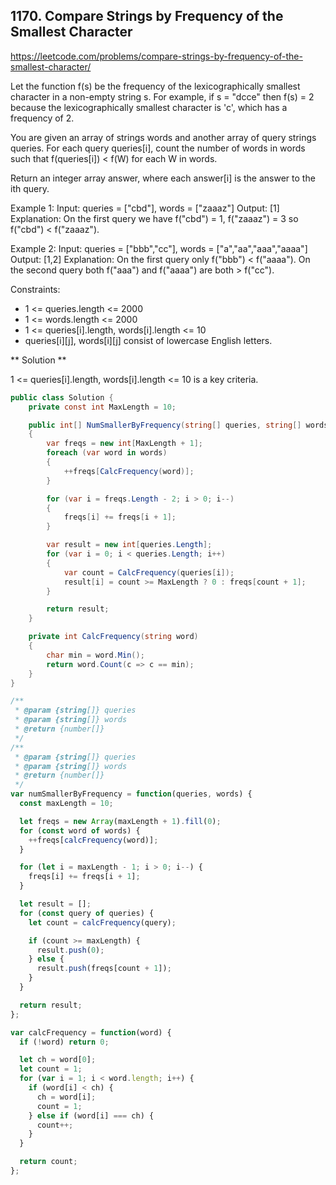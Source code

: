 ## 1170. Compare Strings by Frequency of the Smallest Character
https://leetcode.com/problems/compare-strings-by-frequency-of-the-smallest-character/

Let the function f(s) be the frequency of the lexicographically smallest character in a non-empty string s. For example, if s = "dcce" then f(s) = 2 because the lexicographically smallest character is 'c', which has a frequency of 2.

You are given an array of strings words and another array of query strings queries. For each query queries[i], count the number of words in words such that f(queries[i]) < f(W) for each W in words.

Return an integer array answer, where each answer[i] is the answer to the ith query.

Example 1:
  Input: queries = ["cbd"], words = ["zaaaz"]
  Output: [1]
  Explanation: On the first query we have f("cbd") = 1, f("zaaaz") = 3 so f("cbd") < f("zaaaz").

Example 2:
  Input: queries = ["bbb","cc"], words = ["a","aa","aaa","aaaa"]
  Output: [1,2]
  Explanation: On the first query only f("bbb") < f("aaaa"). On the second query both f("aaa") and f("aaaa") are both > f("cc").

Constraints:
* 1 <= queries.length <= 2000
* 1 <= words.length <= 2000
* 1 <= queries[i].length, words[i].length <= 10
* queries[i][j], words[i][j] consist of lowercase English letters.

** Solution **

1 <= queries[i].length, words[i].length <= 10 is a key criteria.

```C#
public class Solution {
    private const int MaxLength = 10;

    public int[] NumSmallerByFrequency(string[] queries, string[] words)
    {
        var freqs = new int[MaxLength + 1];
        foreach (var word in words)
        {
            ++freqs[CalcFrequency(word)];
        }

        for (var i = freqs.Length - 2; i > 0; i--)
        {
            freqs[i] += freqs[i + 1];
        }

        var result = new int[queries.Length];
        for (var i = 0; i < queries.Length; i++)
        {
            var count = CalcFrequency(queries[i]);
            result[i] = count >= MaxLength ? 0 : freqs[count + 1];
        }

        return result;
    }

    private int CalcFrequency(string word)
    {
        char min = word.Min();
        return word.Count(c => c == min);
    }
}
```

```JavaScript
/**
 * @param {string[]} queries
 * @param {string[]} words
 * @return {number[]}
 */
/**
 * @param {string[]} queries
 * @param {string[]} words
 * @return {number[]}
 */
var numSmallerByFrequency = function(queries, words) {
  const maxLength = 10;

  let freqs = new Array(maxLength + 1).fill(0);
  for (const word of words) {
    ++freqs[calcFrequency(word)];
  }

  for (let i = maxLength - 1; i > 0; i--) {
    freqs[i] += freqs[i + 1];
  }

  let result = [];
  for (const query of queries) {
    let count = calcFrequency(query);

    if (count >= maxLength) {
      result.push(0);
    } else {
      result.push(freqs[count + 1]);
    }
  }

  return result;
};

var calcFrequency = function(word) {
  if (!word) return 0;

  let ch = word[0];
  let count = 1;
  for (var i = 1; i < word.length; i++) {
    if (word[i] < ch) {
      ch = word[i];
      count = 1;
    } else if (word[i] === ch) {
      count++;
    }
  }

  return count;
};
```